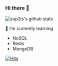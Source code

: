 ### Hi there 👋


![sup2is's github stats](https://github-readme-stats.vercel.app/api?username=sup2is&show_icons=true)


🌱 I’m currently learning
- NoSQL
- Redis
- MongoDB


[![Hits](https://hits.seeyoufarm.com/api/count/incr/badge.svg?url=https%3A%2F%2Fgithub.com%2Fsup2is%2Fhit-counter)](https://hits.seeyoufarm.com)

